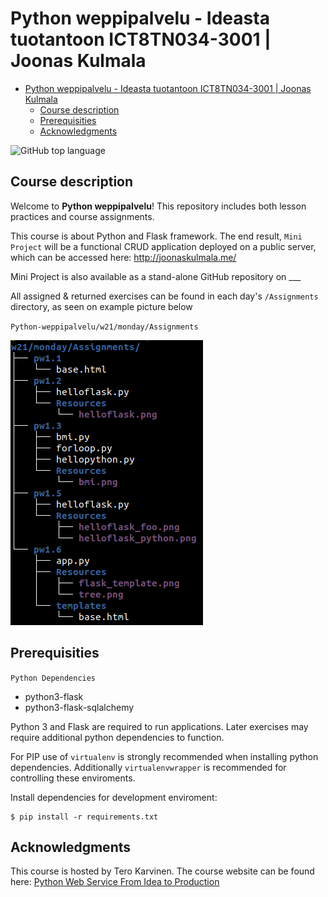 # Python weppipalvelu - Ideasta tuotantoon ICT8TN034-3001 | Joonas Kulmala

- [Python weppipalvelu - Ideasta tuotantoon ICT8TN034-3001 | Joonas Kulmala](#python-weppipalvelu---ideasta-tuotantoon-ict8tn034-3001--joonas-kulmala)
  - [Course description](#course-description)
  - [Prerequisities](#prerequisities)
  - [Acknowledgments](#acknowledgments)

![GitHub top language](https://img.shields.io/github/languages/top/JoonasKulmala/Python-weppipalvelu)

## Course description

Welcome to **Python weppipalvelu**! This repository includes both lesson practices and course assignments.

This course is about Python and Flask framework. The end result, `Mini Project` will be a functional CRUD application deployed on a public server, which can be accessed here: http://joonaskulmala.me/

Mini Project is also available as a stand-alone GitHub repository on ___

All assigned & returned exercises can be found in each day's `/Assignments` directory, as seen on example picture below

`Python-weppipalvelu/w21/monday/Assignments`

![tree](exercise_location_tree.png)

## Prerequisities

`Python Dependencies`
* python3-flask
* python3-flask-sqlalchemy

Python 3 and Flask are required to run applications. Later exercises may require additional python dependencies to function.

For PIP use of `virtualenv` is strongly recommended when installing python dependencies. Additionally `virtualenvwrapper` is recommended for controlling these enviroments. 

Install dependencies for development enviroment:

	$ pip install -r requirements.txt

## Acknowledgments

This course is hosted by Tero Karvinen. The course website can be found here: [Python Web Service From Idea to Production](https://terokarvinen.com/2021/python-web-service-from-idea-to-production/)
